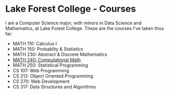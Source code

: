 # Lake Forest College - Courses

I am a Computer Science major, with minors in Data Science and Mathematics, at Lake Forest College. These are the courses I've taken thus far:

- MATH 110: Calculus I
- MATH 150: Probablity & Statistics
- MATH 230: Abstract & Discrete Mathematics
- [MATH 240: Computational Math](https://github.com/SepehrAkbari/LFC-courses/tree/main/CSCI-240)
- MATH 250: Statistical Programming
- CS 107: Web Programming
- CS 212: Object Oriented Programming
- CS 270: Web Development
- CS 317: Data Structures and Algorithms
